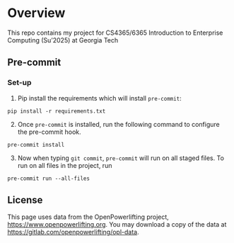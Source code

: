 # Overview

This repo contains my project for CS4365/6365 Introduction to Enterprise Computing (Su’2025) at Georgia Tech

## Pre-commit
### Set-up

1) Pip install the requirements which will install `pre-commit`:
```
pip install -r requirements.txt
```

2) Once `pre-commit` is installed, run the following command to configure the pre-commit hook.
```
pre-commit install
```

3) Now when typing `git commit`, `pre-commit` will run on all staged files. To run on all files in the project, run
```
pre-commit run --all-files
```

## License

This page uses data from the OpenPowerlifting project, https://www.openpowerlifting.org.
You may download a copy of the data at https://gitlab.com/openpowerlifting/opl-data.
